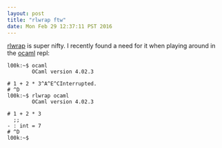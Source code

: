 ```yaml
---
layout: post
title: "rlwrap ftw"
date: Mon Feb 29 12:37:11 PST 2016
---
```


[rlwrap](http://utopia.knoware.nl/~hlub/uck/rlwrap/README.txt) is super nifty.
I recently found a need for it when playing around in the [ocaml](https://ocaml.org/)
repl:

```
l00k:~$ ocaml
        OCaml version 4.02.3

# 1 + 2 * 3^A^E^CInterrupted.
# ^D
l00k:~$ rlwrap ocaml
        OCaml version 4.02.3

# 1 + 2 * 3
  ;;
- : int = 7
# ^D
l00k:~$
```
